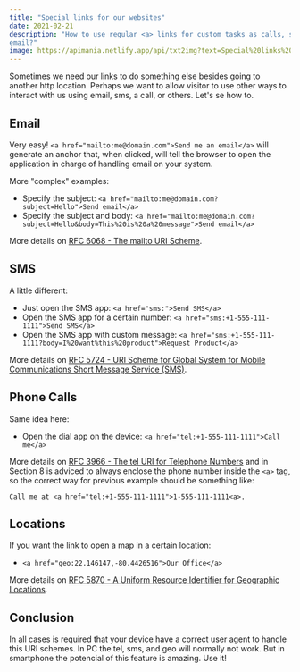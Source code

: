 ```yaml
---
title: "Special links for our websites"
date: 2021-02-21
description: "How to use regular <a> links for custom tasks as calls, sms or
email?"
image: https://apimania.netlify.app/api/txt2img?text=Special%20links%20for%20our%20websites&font=Titillium%20Web&format=4:3
---
```

Sometimes we need our links to do something else besides going to another http
location. Perhaps we want to allow visitor to use other ways to interact with
us using email, sms, a call, or others. Let's se how to.

## Email

Very easy! `<a href="mailto:me@domain.com">Send me an email</a>` will generate an
anchor that, when clicked, will tell the browser to open the application in
charge of handling email on your system.

More "complex" examples:

- Specify the subject: `<a href="mailto:me@domain.com?subject=Hello">Send email</a>`
- Specify the subject and body: `<a href="mailto:me@domain.com?subject=Hello&body=This%20is%20a%20message">Send email</a>`

More details on [RFC 6068 - The mailto URI Scheme](https://tools.ietf.org/html/rfc6068#section-6).

## SMS

A little different:

- Just open the SMS app: `<a href="sms:">Send SMS</a>`
- Open the SMS app for a certain number: `<a href="sms:+1-555-111-1111">Send SMS</a>`
- Open the SMS app with custom message: `<a href="sms:+1-555-111-1111?body=I%20want%this%20product">Request Product</a>`

More details on [RFC 5724 - URI Scheme for Global System for Mobile Communications Short Message Service (SMS)](https://tools.ietf.org/html/rfc5724#section-2.5).

## Phone Calls

Same idea here:

- Open the dial app on the device: `<a href="tel:+1-555-111-1111">Call me</a>`

More details on [RFC 3966 - The tel URI for Telephone Numbers](https://tools.ietf.org/html/rfc3966#section-6) and in Section 8 is adviced to always enclose the
phone number inside the `<a>` tag, so the correct way for previous example should be something like:

`Call me at <a href="tel:+1-555-111-1111">1-555-111-1111<a>.`

## Locations

If you want the link to open a map in a certain location:

- `<a href="geo:22.146147,-80.4426516">Our Office</a>`

More details on [RFC 5870 - A Uniform Resource Identifier for Geographic Locations](https://tools.ietf.org/html/rfc5870#section-6.2).

## Conclusion

In all cases is required that your device have a correct user agent to handle
this URI schemes. In PC the tel, sms, and geo will normally not work. But in
smartphone the potencial of this feature is amazing. Use it!

